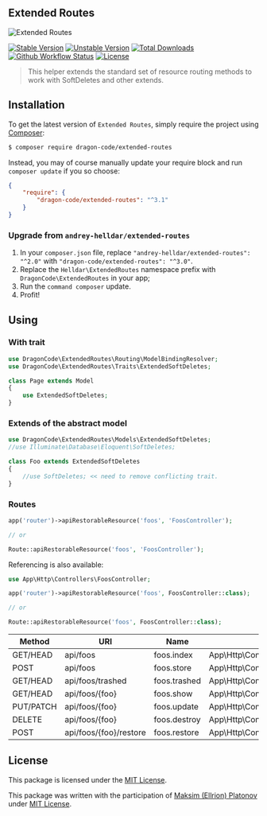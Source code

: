 ## Extended Routes

<img src="https://preview.dragon-code.pro/TheDragonCode/extended-routes.svg?brand=laravel" alt="Extended Routes"/>

[![Stable Version][badge_stable]][link_packagist]
[![Unstable Version][badge_unstable]][link_packagist]
[![Total Downloads][badge_downloads]][link_packagist]
[![Github Workflow Status][badge_build]][link_build]
[![License][badge_license]][link_license]

> This helper extends the standard set of resource routing methods to work with SoftDeletes and other extends.


## Installation

To get the latest version of `Extended Routes`, simply require the project using [Composer](https://getcomposer.org):

```bash
$ composer require dragon-code/extended-routes
```

Instead, you may of course manually update your require block and run `composer update` if you so choose:

```json
{
    "require": {
        "dragon-code/extended-routes": "^3.1"
    }
}
```

### Upgrade from `andrey-helldar/extended-routes`

1. In your `composer.json` file, replace `"andrey-helldar/extended-routes": "^2.0"` with `"dragon-code/extended-routes": "^3.0"`.
2. Replace the `Helldar\ExtendedRoutes` namespace prefix with `DragonCode\ExtendedRoutes` in your app;
3. Run the `command composer` update.
4. Profit!

## Using

### With trait

```php
use DragonCode\ExtendedRoutes\Routing\ModelBindingResolver;
use DragonCode\ExtendedRoutes\Traits\ExtendedSoftDeletes;

class Page extends Model
{
    use ExtendedSoftDeletes;
}
```

### Extends of the abstract model

```php
use DragonCode\ExtendedRoutes\Models\ExtendedSoftDeletes;
//use Illuminate\Database\Eloquent\SoftDeletes;

class Foo extends ExtendedSoftDeletes
{
    //use SoftDeletes; << need to remove conflicting trait.
}
```

### Routes

```php
app('router')->apiRestorableResource('foos', 'FoosController');

// or

Route::apiRestorableResource('foos', 'FoosController');
```

Referencing is also available:

```php
use App\Http\Controllers\FoosController;

app('router')->apiRestorableResource('foos', FoosController::class);

// or

Route::apiRestorableResource('foos', FoosController::class);
```

| Method    | URI                    | Name         | Action                                      | Middleware |
|-----------|------------------------|--------------|---------------------------------------------|------------|
| GET/HEAD  | api/foos               | foos.index   | App\Http\Controllers\FoosController@index   | api        |
| POST      | api/foos               | foos.store   | App\Http\Controllers\FoosController@store   | api        |
| GET/HEAD  | api/foos/trashed       | foos.trashed | App\Http\Controllers\FoosController@trashed | api        |
| GET/HEAD  | api/foos/{foo}         | foos.show    | App\Http\Controllers\FoosController@show    | api        |
| PUT/PATCH | api/foos/{foo}         | foos.update  | App\Http\Controllers\FoosController@update  | api        |
| DELETE    | api/foos/{foo}         | foos.destroy | App\Http\Controllers\FoosController@destroy | api        |
| POST      | api/foos/{foo}/restore | foos.restore | App\Http\Controllers\FoosController@restore | api        |

## License

This package is licensed under the [MIT License](LICENSE).

This package was written with the participation of [Maksim (Ellrion) Platonov](https://github.com/Ellrion) under [MIT License](LICENSE).


[badge_build]:          https://img.shields.io/github/workflow/status/TheDragonCode/extended-routes/phpunit?style=flat-square

[badge_downloads]:      https://img.shields.io/packagist/dt/dragon-code/extended-routes.svg?style=flat-square

[badge_license]:        https://img.shields.io/packagist/l/dragon-code/extended-routes.svg?style=flat-square

[badge_stable]:         https://img.shields.io/github/v/release/TheDragonCode/extended-routes?label=stable&style=flat-square

[badge_unstable]:       https://img.shields.io/badge/unstable-dev--main-orange?style=flat-square

[link_build]:           https://github.com/TheDragonCode/extended-routes/actions

[link_license]:         LICENSE

[link_packagist]:       https://packagist.org/packages/dragon-code/extended-routes
